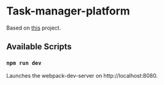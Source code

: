 # Task-manager-platform

Based on [this](https://www.behance.net/gallery/94896375/Task-manager-platform-UXUI?tracking_source=search_projects_recommended%7Cdashboard) project.

## Available Scripts

### `npm run dev`

Launches the webpack-dev-server on http://localhost:8080.<br />
